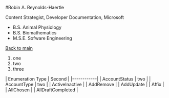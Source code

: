 #Robin A. Reynolds-Haertle

Content Strategist, Developer Documentation, Microsoft

* B.S. Animal Physiology
* B.S. Biomathematics
* M.S.E. Sofware Engineering
 
[Back to main](https://github.com/RobinRH/hello-world/blob/master/README.md)

1. one
2. two
3. three

| Enumeration Type | Second |
|------------|
| AccountStatus | two |
| AccountType | two |
| ActiveInactive |
| AddRemove |
| AddUpdate |
| Affix |
| AllChosen |
| AllDraftCompleted |
